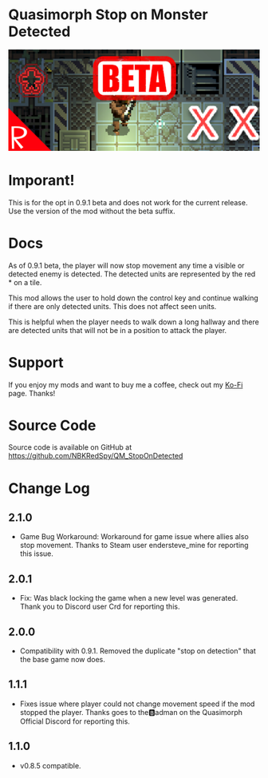 # Quasimorph Stop on Monster Detected

![Movement path with X's for cancel](media/thumbnail.png)

# Imporant!
This is for the opt in 0.9.1 beta and does not work for the current release.  Use the version of the mod without the beta suffix.


# Docs
As of 0.9.1 beta, the player will now stop movement any time a visible or detected enemy is detected.  The detected units are represented by the red * on a tile.

This mod allows the user to hold down the control key and continue walking if there are only detected units.  This does not affect seen units.

This is helpful when the player needs to walk down a long hallway and there are detected units that will not be in a position to attack the player.  

# Support
If you enjoy my mods and want to buy me a coffee, check out my [Ko-Fi](https://ko-fi.com/nbkredspy71915) page.
Thanks!

# Source Code
Source code is available on GitHub at https://github.com/NBKRedSpy/QM_StopOnDetected

# Change Log
## 2.1.0 
* Game Bug Workaround:  Workaround for game issue where allies also stop movement.  Thanks to Steam user endersteve_mine for reporting this issue.

## 2.0.1
* Fix:  Was black locking the game when a new level was generated.  Thank you to Discord user Crd for reporting this.

## 2.0.0
* Compatibility with 0.9.1.  Removed the duplicate "stop on detection" that the base game now does.

## 1.1.1
* Fixes issue where player could not change movement speed if the mod stopped the player.  Thanks goes to the🅱adman on the Quasimorph Official Discord for reporting this.
## 1.1.0
* v0.8.5 compatible.